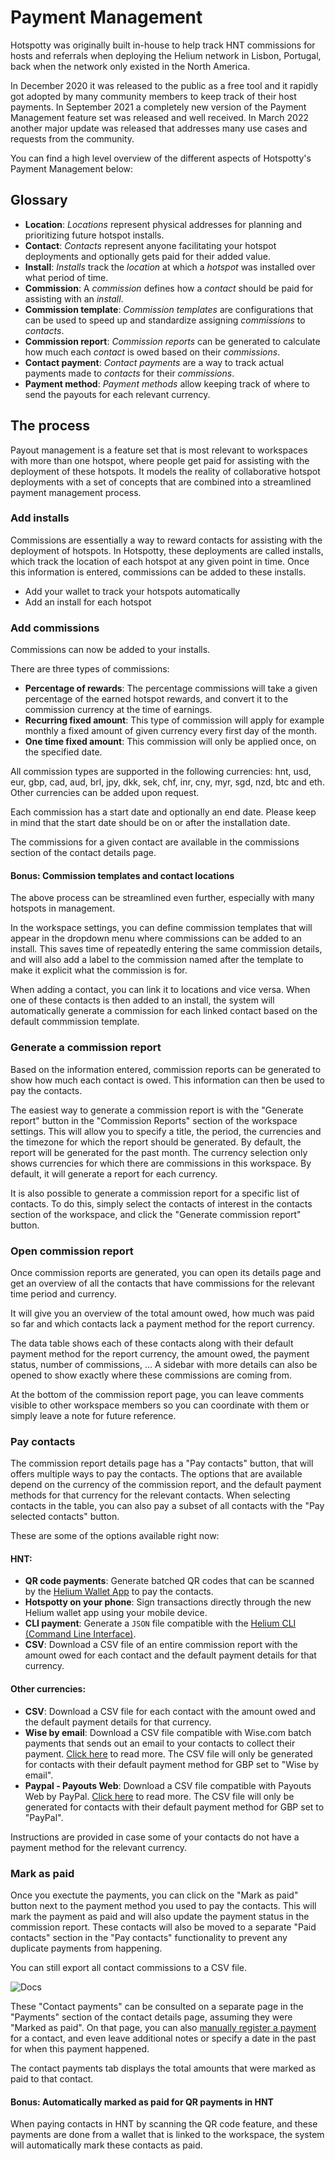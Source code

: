# Payment Management

Hotspotty was originally built in-house to help track HNT commissions for hosts and referrals when deploying the Helium network in Lisbon, Portugal, back when the network only existed in the North America.

In December 2020 it was released to the public as a free tool and it rapidly got adopted by many community members to keep track of their host payments. In September 2021 a completely new version of the Payment Management feature set was released and well received. In March 2022 another major update was released that addresses many use cases and requests from the community.

You can find a high level overview of the different aspects of Hotspotty's Payment Management below:

## Glossary

- **Location**: _Locations_ represent physical addresses for planning and prioritizing future hotspot installs.
- **Contact**: _Contacts_ represent anyone facilitating your hotspot deployments and optionally gets paid for their added value.
- **Install**: _Installs_ track the _location_ at which a _hotspot_ was installed over what period of time.
- **Commission**: A _commission_ defines how a _contact_ should be paid for assisting with an _install_.
- **Commission template**: _Commission templates_ are configurations that can be used to speed up and standardize assigning _commissions_ to _contacts_.
- **Commission report**: _Commission reports_ can be generated to calculate how much each _contact_ is owed based on their _commissions_.
- **Contact payment**: _Contact payments_ are a way to track actual payments made to _contacts_ for their _commissions_.
- **Payment method**: _Payment methods_ allow keeping track of where to send the payouts for each relevant currency.

## The process

Payout management is a feature set that is most relevant to workspaces with more than one hotspot, where people get paid for assisting with the deployment of these hotspots. It models the reality of collaborative hotspot deployments with a set of concepts that are combined into a streamlined payment management process.

### Add installs

Commissions are essentially a way to reward contacts for assisting with the deployment of hotspots. In Hotspotty, these deployments are called installs, which track the location of each hotspot at any given point in time. Once this information is entered, commissions can be added to these installs.

- Add your wallet to track your hotspots automatically
- Add an install for each hotspot

### Add commissions

Commissions can now be added to your installs.

There are three types of commissions:

- **Percentage of rewards**: The percentage commissions will take a given percentage of the earned hotspot rewards, and convert it to the commission currency at the time of earnings.
- **Recurring fixed amount**: This type of commission will apply for example monthly a fixed amount of given currency every first day of the month.
- **One time fixed amount**: This commission will only be applied once, on the specified date.

All commission types are supported in the following currencies: hnt, usd, eur, gbp, cad, aud, brl, jpy, dkk, sek, chf, inr, cny, myr, sgd, nzd, btc and eth. Other currencies can be added upon request.

Each commission has a start date and optionally an end date. Please keep in mind that the start date should be on or after the installation date.

The commissions for a given contact are available in the commissions section of the contact details page.

#### Bonus: Commission templates and contact locations

The above process can be streamlined even further, especially with many hotspots in management.

In the workspace settings, you can define commission templates that will appear in the dropdown menu where commissions can be added to an install. This saves time of repeatedly entering the same commission details, and will also add a label to the commission named after the template to make it explicit what the commission is for.

When adding a contact, you can link it to locations and vice versa. When one of these contacts is then added to an install, the system will automatically generate a commission for each linked contact based on the default commmission template.

### Generate a commission report

Based on the information entered, commission reports can be generated to show how much each contact is owed. This information can then be used to pay the contacts.

The easiest way to generate a commission report is with the "Generate report" button in the "Commission Reports" section of the workspace settings. This will allow you to specify a title, the period, the currencies and the timezone for which the report should be generated. By default, the report will be generated for the past month. The currency selection only shows currencies for which there are commissions in this workspace. By default, it will generate a report for each currency.

It is also possible to generate a commission report for a specific list of contacts. To do this, simply select the contacts of interest in the contacts section of the workspace, and click the "Generate commission report" button.

### Open commission report

Once commission reports are generated, you can open its details page and get an overview of all the contacts that have commissions for the relevant time period and currency.

It will give you an overview of the total amount owed, how much was paid so far and which contacts lack a payment method for the report currency.

The data table shows each of these contacts along with their default payment method for the report currency, the amount owed, the payment status, number of commissions, ... A sidebar with more details can also be opened to show exactly where these commissions are coming from.

At the bottom of the commission report page, you can leave comments visible to other workspace members so you can coordinate with them or simply leave a note for future reference.

### Pay contacts

The commission report details page has a "Pay contacts" button, that will offers multiple ways to pay the contacts. The options that are available depend on the currency of the commission report, and the default payment methods for that currency for the relevant contacts. When selecting contacts in the table, you can also pay a subset of all contacts with the "Pay selected contacts" button.

These are some of the options available right now:

#### HNT:

- **QR code payments**: Generate batched QR codes that can be scanned by the [Helium Wallet App](https://docs.helium.com/wallets/app-wallet) to pay the contacts.
- **Hotspotty on your phone**: Sign transactions directly through the new Helium wallet app using your mobile device.
- **CLI payment**: Generate a `JSON` file compatible with the [Helium CLI (Command Line Interface)](https://docs.helium.com/wallets/cli-wallet/).
- **CSV**: Download a CSV file of an entire commission report with the amount owed for each contact and the default payment details for that currency.

#### Other currencies:

- **CSV**: Download a CSV file for each contact with the amount owed and the default payment details for that currency.
- **Wise by email**: Download a CSV file compatible with Wise.com batch payments that sends out an email to your contacts to collect their payment. [Click here](https://wise.com/us/blog/everything-about-batch-payments) to read more. The CSV file will only be generated for contacts with their default payment method for GBP set to "Wise by email".
- **Paypal - Payouts Web**: Download a CSV file compatible with Payouts Web by PayPal. [Click here](https://developer.paypal.com/docs/regional/th/payouts/integrate/payouts-web/#link-uploadapaymentfile) to read more. The CSV file will only be generated for contacts with their default payment method for GBP set to "PayPal".

Instructions are provided in case some of your contacts do not have a payment method for the relevant currency.

### Mark as paid

Once you exectute the payments, you can click on the "Mark as paid" button next to the payment method you used to pay the contacts. This will mark the payment as paid and will also update the payment status in the commission report. These contacts will also be moved to a separate "Paid contacts" section in the "Pay contacts" functionality to prevent any duplicate payments from happening.

You can still export all contact commissions to a CSV file.

![Docs](/img/workspace/mark-as-paid.png)

These "Contact payments" can be consulted on a separate page in the "Payments" section of the contact details page, assuming they were "Marked as paid". On that page, you can also [manually register a payment](../planning-and-optimizing/manage-contacts.md#register-payments) for a contact, and even leave additional notes or specify a date in the past for when this payment happened.

The contact payments tab displays the total amounts that were marked as paid to that contact.

#### Bonus: Automatically marked as paid for QR payments in HNT

When paying contacts in HNT by scanning the QR code feature, and these payments are done from a wallet that is linked to the workspace, the system will automatically mark these contacts as paid.
